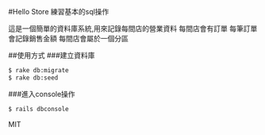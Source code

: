 #Hello Store
練習基本的sql操作

這是一個簡單的資料庫系統,用來記錄每間店的營業資料
每間店會有訂單
每筆訂單會記錄銷售金額
每間店會屬於一個分區


##使用方式
###建立資料庫
```bash
$ rake db:migrate
$ rake db:seed
```

###進入console操作
```bash
$ rails dbconsole
```

MIT
